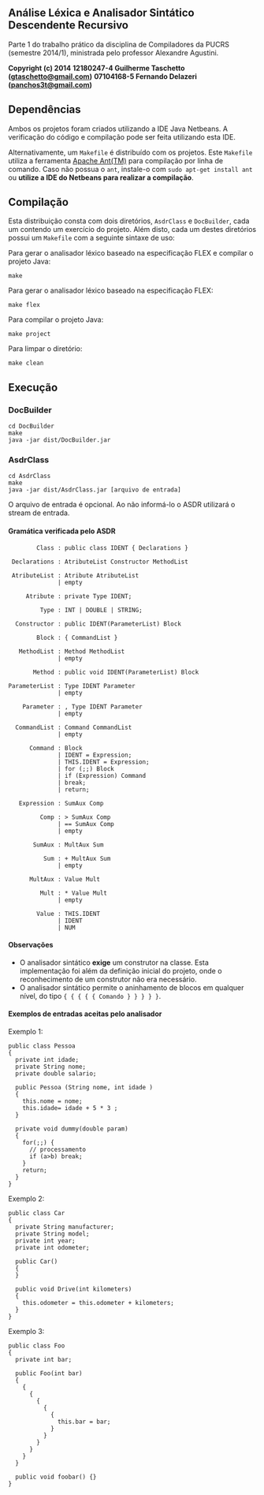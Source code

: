 ## Análise Léxica e Analisador Sintático Descendente Recursivo

Parte 1 do trabalho prático da disciplina de Compiladores da PUCRS (semestre 2014/1), ministrada pelo professor Alexandre Agustini.

**Copyright (c) 2014**
**12180247-4 Guilherme Taschetto (gtaschetto@gmail.com)**
**07104168-5 Fernando Delazeri (panchos3t@gmail.com)**

## Dependências

Ambos os projetos foram criados utilizando a IDE Java Netbeans. A verificação do código e compilação pode ser feita utilizando esta IDE.

Alternativamente, um `Makefile` é distribuído com os projetos. Este `Makefile` utiliza a ferramenta [Apache Ant(TM)](http://ant.apache.org/) para compilação por linha de comando. Caso não possua o `ant`, instale-o com `sudo apt-get install ant` ou **utilize a IDE do Netbeans para realizar a compilação**.

## Compilação

Esta distribuição consta com dois diretórios, `AsdrClass` e `DocBuilder`, cada um contendo um exercício do projeto. Além disto, cada um destes diretórios possui um `Makefile` com a seguinte sintaxe de uso:

Para gerar o analisador léxico baseado na especificação FLEX e compilar o projeto Java:

    make
    
Para gerar o analisador léxico baseado na especificação FLEX:

    make flex
    
Para compilar o projeto Java:

    make project

Para limpar o diretório:

    make clean
    
## Execução

### DocBuilder

    cd DocBuilder
    make
    java -jar dist/DocBuilder.jar

### AsdrClass

    cd AsdrClass
    make
    java -jar dist/AsdrClass.jar [arquivo de entrada]

O arquivo de entrada é opcional. Ao não informá-lo o ASDR utilizará o stream de entrada.

#### Gramática verificada pelo ASDR

            Class : public class IDENT { Declarations }
      
     Declarations : AtributeList Constructor MethodList
      
     AtributeList : Atribute AtributeList
                  | empty
      
         Atribute : private Type IDENT;
      
             Type : INT | DOUBLE | STRING;
             
      Constructor : public IDENT(ParameterList) Block
      
            Block : { CommandList }
      
       MethodList : Method MethodList
                  | empty
                  
           Method : public void IDENT(ParameterList) Block
      
    ParameterList : Type IDENT Parameter
                  | empty
      
        Parameter : , Type IDENT Parameter
                  | empty
      
      CommandList : Command CommandList
                  | empty
      
          Command : Block
                  | IDENT = Expression;
                  | THIS.IDENT = Expression;
                  | for (;;) Block
                  | if (Expression) Command
                  | break;
                  | return;
      
       Expression : SumAux Comp
      
             Comp : > SumAux Comp
                  | == SumAux Comp
                  | empty
      
           SumAux : MultAux Sum
      
              Sum : + MultAux Sum
                  | empty
      
          MultAux : Value Mult
      
             Mult : * Value Mult
                  | empty
                
            Value : THIS.IDENT
                  | IDENT
                  | NUM

#### Observações

* O analisador sintático **exige** um construtor na classe. Esta implementação foi além da definição inicial do projeto, onde o reconhecimento de um construtor não era necessário.
* O analisador sintático permite o aninhamento de blocos em qualquer nível, do tipo `{ { { { { Comando } } } } }`.

#### Exemplos de entradas aceitas pelo analisador

Exemplo 1:

    public class Pessoa
    {
      private int idade;
      private String nome;
      private double salario;
      
      public Pessoa (String nome, int idade )
      {
        this.nome = nome;
        this.idade= idade + 5 * 3 ;
      }
      
      private void dummy(double param)
      {
        for(;;) { 
          // processamento
          if (a>b) break;
        }
        return;
      }
    }

Exemplo 2:

    public class Car
    {
      private String manufacturer;
      private String model;
      private int year;
      private int odometer;
      
      public Car()
      {
      }
      
      public void Drive(int kilometers)
      {
        this.odometer = this.odometer + kilometers;
      }
    }

Exemplo 3:

    public class Foo 
    {
      private int bar;
      
      public Foo(int bar)
      {
        {
          {
            {
              {
                {
                  this.bar = bar;
                }
              }
            }
          }
        }
      }
      
      public void foobar() {}
    }
